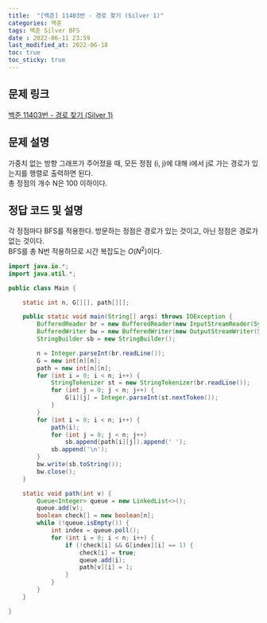 ```yaml
---
title:  "[백준] 11403번 - 경로 찾기 (Silver 1)"
categories: 백준
tags: 백준 Silver BFS
date : 2022-06-11 23:59
last_modified_at: 2022-06-18
toc: true
toc_sticky: true
---
```


## 문제 링크

[백준 11403번 - 경로 찾기 (Silver 1)](https://www.acmicpc.net/problem/11403)

## 문제 설명

가중치 없는 방향 그래프가 주어졌을 때, 모든 정점 (i, j)에 대해 i에서 j로 가는 경로가 있는지를 행렬로 출력하면 된다.  
총 정점의 개수 N은 100 이하이다.

## 정답 코드 및 설명

각 정점마다 BFS를 적용한다. 방문하는 정점은 경로가 있는 것이고, 아닌 정점은 경로가 없는 것이다.  
BFS를 총 N번 적용하므로 시간 복잡도는 $O(N^2)$이다.

```java
import java.io.*;
import java.util.*;

public class Main {

    static int n, G[][], path[][];

    public static void main(String[] args) throws IOException {
        BufferedReader br = new BufferedReader(new InputStreamReader(System.in));
        BufferedWriter bw = new BufferedWriter(new OutputStreamWriter(System.out));
        StringBuilder sb = new StringBuilder();

        n = Integer.parseInt(br.readLine());
        G = new int[n][n];
        path = new int[n][n];
        for (int i = 0; i < n; i++) {
            StringTokenizer st = new StringTokenizer(br.readLine());
            for (int j = 0; j < n; j++) {
                G[i][j] = Integer.parseInt(st.nextToken());
            }
        }
        for (int i = 0; i < n; i++) {
            path(i);
            for (int j = 0; j < n; j++)
                sb.append(path[i][j]).append(' ');
            sb.append('\n');
        }
        bw.write(sb.toString());
        bw.close();
    }

    static void path(int v) {
        Queue<Integer> queue = new LinkedList<>();
        queue.add(v);
        boolean check[] = new boolean[n];
        while (!queue.isEmpty()) {
            int index = queue.poll();
            for (int i = 0; i < n; i++) {
                if (!check[i] && G[index][i] == 1) {
                    check[i] = true;
                    queue.add(i);
                    path[v][i] = 1;
                }
            }
        }
    }

}
```

